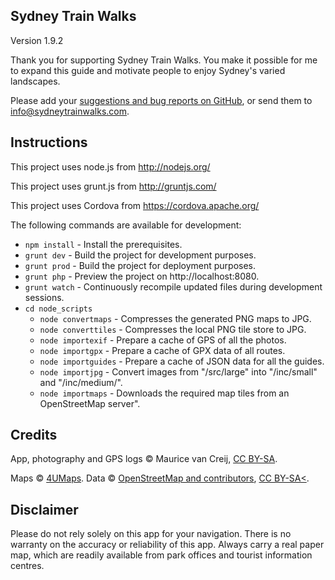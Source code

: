 ## Sydney Train Walks

Version 1.9.2

Thank you for supporting Sydney Train Walks. You make it possible for me to expand this guide and motivate people to enjoy Sydney's varied landscapes.

Please add your [suggestions and bug reports on GitHub](https://github.com/WoollyMittens/sydneytrainwalks-web-app/issues), or send them to [info@sydneytrainwalks.com](mailto:info@sydneytrainwalks.com).

## Instructions

This project uses node.js from http://nodejs.org/

This project uses grunt.js from http://gruntjs.com/

This project uses Cordova from https://cordova.apache.org/

The following commands are available for development:
+ `npm install` - Install the prerequisites.
+ `grunt dev` - Build the project for development purposes.
+ `grunt prod` - Build the project for deployment purposes.
+ `grunt php` - Preview the project on http://localhost:8080.
+ `grunt watch` - Continuously recompile updated files during development sessions.
+ `cd node_scripts`
  + `node convertmaps` - Compresses the generated PNG maps to JPG.
  + `node converttiles` - Compresses the local PNG tile store to JPG.
  + `node importexif` - Prepare a cache of GPS of all the photos.
  + `node importgpx` - Prepare a cache of GPX data of all routes.
  + `node importguides` - Prepare a cache of JSON data for all the guides.
  + `node importjpg` - Convert images from "/src/large" into "/inc/small" and "/inc/medium/".
  + `node importmaps` - Downloads the required map tiles from an OpenStreetMap server".

## Credits

App, photography and GPS logs &copy; Maurice van Creij, [CC BY-SA](http://creativecommons.org/licenses/by-sa/2.0/).

Maps &copy; [4UMaps](http://www.4umaps.eu/). Data &copy; [OpenStreetMap and contributors](http://www.openstreetmap.org/copyright), [CC BY-SA<](http://creativecommons.org/licenses/by-sa/2.0/).

## Disclaimer

Please do not rely solely on this app for your navigation. There is no warranty on the accuracy or reliability of this app. Always carry a real paper map, which are readily available from park offices and tourist information centres.
